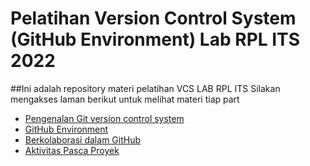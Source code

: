 # Pelatihan Version Control System (GitHub Environment) Lab RPL ITS 2022

##Ini adalah repository materi pelatihan VCS LAB RPL ITS
Silakan mengakses laman berikut untuk melihat materi tiap part
- [Pengenalan Git version control system](https://github.com/LabSE-ITS/Pelatihan_VCS_2022/blob/main/part_1.md)
- [GitHub Environment](https://github.com/LabSE-ITS/Pelatihan_VCS_2022/blob/main/part_2.md)
- [Berkolaborasi dalam GitHub](https://github.com/LabSE-ITS/Pelatihan_VCS_2022/blob/main/part_3.md)
- [Aktivitas Pasca Proyek](https://github.com/LabSE-ITS/Pelatihan_VCS_2022/blob/main/part_4.md)
